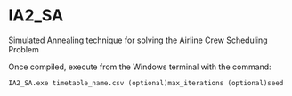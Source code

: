 # IA2_SA
Simulated Annealing technique for solving the Airline Crew Scheduling Problem

Once compiled, execute from the Windows terminal with the command:
    
    IA2_SA.exe timetable_name.csv (optional)max_iterations (optional)seed
